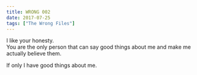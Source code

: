 ```yaml
---
title: WRONG 002
date: 2017-07-25
tags: ["The Wrong Files"]
---
```


I like your honesty.  
You are the only person that can say good things about me and make me actually believe them.

If only I have good things about me.